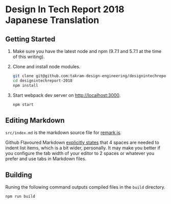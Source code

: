 Design In Tech Report 2018 Japanese Translation
===============================================

## Getting Started

1. Make sure you have the latest node and npm (9.7.1 and 5.7.1 at the time of this writing).

1. Clone and install node modules.

    ```sh
    git clone git@github.com:takram-design-engineering/designintechreport-2018.git
    cd designintechreport-2018
    npm install
    ```

1. Start webpack dev server on [http://localhost:3000](http://localhost:3000).

    ```sh
    npm start
    ```

## Editing Markdown

`src/index.md` is the markdown source file for [remark.js](https://github.com/gnab/remark).

Github Flavoured Markdown [explicitly states](https://github.github.com/gfm/#list-items) that 4 spaces are needed to indent list items, which is a bit wider, personally. It may make you better if you configure the tab width of your editor to 2 spaces or whatever you prefer and use tabs in Markdown files.

## Building

Runing the following command outputs compiled files in the `build` directory.

```sh
npm run build
```
